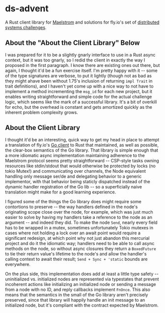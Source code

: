 ds-advent
=========

A Rust client library for [Maelstrom](https://github.com/jepsen-io/maelstrom) and solutions for fly.io's set of [distributed systems challenges](https://fly.io/dist-sys/1/).

## About the "About the Client Library" Below

I was prepared for it to be a slightly gnarly interface to use in a Rust async context, but it was too gnarly, so I redid the client in exactly the way I proposed in the first paragraph. I know there are existing ones out there, but again, I thought it'd be a fun exercise itself. I'm pretty happy with it -- some of the type signatures are verbose, to put it lightly (though not as bad as they might ahave been without 1.75's inclusion of returning `impl Trait` in trait definitions), and I haven't yet come up with a nice way to not have to implement a method incrementing the `msg_id` for each new project, but it enables writing straightforward and simple code for the actual challenge logic, which seems like the mark of a successful library. It's a bit of overkill for echo, but the overhead is constant and gets amortized quickly as the inherent problem complexity grows.

## About the Client Library

I thought it'd be an interesting, quick way to get my head in place to attempt a translation of fly.io's [Go client](https://pkg.go.dev/github.com/jepsen-io/maelstrom/demo/go) to Rust that maintained, as well as possible, the clear-box semantics of the Go library. That library is simple enough that a more idiomatic async implementation maintaining adherence to the Maelstrom protocol seems pretty straightforward -- CSP-style tasks owning resources like stdin/stdout that would otherwise be protected by locks (no tokio Mutex!) and communicating over channels, the Node equivalent handling only message ser/de and delegating behavior to a generic implementor, with that behavior being staticly dispatched instead of the dynamic handler registration of the Go lib -- so a superficially naive translation might make for a good learning experience.

I figured some of the things the Go library does might require some contortions to preserve -- the way handlers defined in the node's originating scope close over the node, for example, which was just much easier to solve by having my handlers take a reference to the node as an argument -- and indeed they did. To make the node `Send`, nearly every field has to be wrapped in a mutex, sometimes unfortunately Tokio mutexes in cases where not holding a lock over an await point would require a significant redesign, at which point why not just abandon this mercurial project and do it the idiomatic way; handlers need to be able to call async methods on the node, so without async closures they return a `BoxedFuture` to tie their return value's lifetime to the node's and allow the handler's calling context to await their result; `Send + Sync + 'static` bounds are everywhere.

On the plus side, this implementation does add at least a little type safety -- uninitialized vs. initialized nodes are represented via typestates that prevent incoherent actions like initializing an initialized node or sending a message from a node with no ID, and reply callbacks implement `FnOnce`. This also means that the semantics in the small of the Go library aren't precisely preserved, since that library will happily handle an init message to an initialized node, but it's compliant with the contract expected by Maelstrom.
